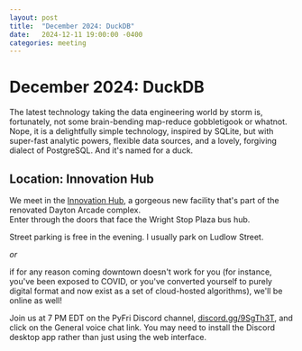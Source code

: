 ```yaml
---
layout: post
title:  "December 2024: DuckDB" 
date:   2024-12-11 19:00:00 -0400
categories: meeting
---
```


# December 2024: DuckDB 

The latest technology taking the data engineering world by storm is, 
fortunately, not some brain-bending map-reduce gobbletigook or whatnot.
Nope, it is a delightfully simple technology, inspired by SQLite, but 
with super-fast analytic powers, flexible data sources, and a lovely,
forgiving dialect of PostgreSQL.  And it's named for a duck.


## Location: Innovation Hub 

We meet in the [Innovation Hub](https://www.thehubdayton.com/), 
a gorgeous new facility that's part of the renovated Dayton Arcade complex.  
Enter through the doors that face the Wright Stop Plaza bus hub.

Street parking is free in the evening.  I usually park on Ludlow Street.

*or* 

if for any reason coming downtown doesn't work for you (for instance, 
you've been exposed to COVID, or you've converted yourself to purely 
digital format and now exist as 
a set of cloud-hosted algorithms), we'll be online as well!  

Join us at 7 PM EDT on the PyFri Discord channel, [discord.gg/9SgTh3T](https://discord.gg/9SgTh3T), and click on the 
General voice chat link.  You may need to install the Discord desktop app rather than just using 
the web interface.

